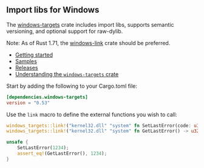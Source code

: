 ## Import libs for Windows

The [windows-targets](https://crates.io/crates/windows-targets) crate includes import libs, supports semantic versioning, and optional support for raw-dylib. 

Note: As of Rust 1.71, the [windows-link](https://crates.io/crates/windows-link) crate should be preferred.

* [Getting started](https://kennykerr.ca/rust-getting-started/)
* [Samples](https://github.com/microsoft/windows-rs/tree/master/crates/samples)
* [Releases](https://github.com/microsoft/windows-rs/releases)
* [Understanding the `windows-targets` crate](https://kennykerr.ca/rust-getting-started/understanding-windows-targets.html)

Start by adding the following to your Cargo.toml file:

```toml
[dependencies.windows-targets]
version = "0.53"
```

Use the `link` macro to define the external functions you wish to call:

```rust
windows_targets::link!("kernel32.dll" "system" fn SetLastError(code: u32));
windows_targets::link!("kernel32.dll" "system" fn GetLastError() -> u32);

unsafe {
    SetLastError(1234);
    assert_eq!(GetLastError(), 1234);
}
```
